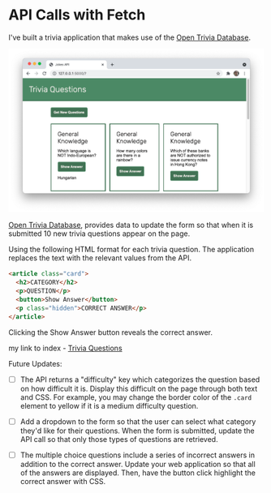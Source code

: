 # API Calls with Fetch

I've built a trivia application that makes use of the [Open Trivia Database](https://opentdb.com/api_config.php).

![Image of a completed lab.](./assets/preview.png)

[Open Trivia Database](https://opentdb.com/api_config.php),  provides data to update the form so that when it is submitted 10 new trivia questions appear on the page.

Using the following HTML format for each trivia question. The application replaces the text with the relevant values from the API.

```html
<article class="card">
  <h2>CATEGORY</h2>
  <p>QUESTION</p>
  <button>Show Answer</button>
  <p class="hidden">CORRECT ANSWER</p>
</article>
```
Clicking the Show Answer button reveals the correct answer.

my link to index    - [Trivia Questions](https://jmoncayo-pursuit.github.io/API-Calls-with-Fetch/)

Future Updates:

- [ ] The API returns a "difficulty" key which categorizes the question based on how difficult it is. Display this difficult on the page through both text and CSS. For example, you may change the border color of the `.card` element to yellow if it is a medium difficulty question.

- [ ] Add a dropdown to the form so that the user can select what category they'd like for their questions. When the form is submitted, update the API call so that only those types of questions are retrieved.

- [ ] The multiple choice questions include a series of incorrect answers in addition to the correct answer. Update your web application so that all of the answers are displayed. Then, have the button click highlight the correct answer with CSS.
